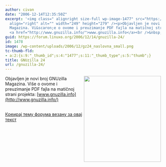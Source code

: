 ```yaml
---
author: civan
date: "2006-12-14T12:35:50Z"
excerpt: '<img class=" alignright size-full wp-image-1477" src="https://linuxo.org/wp-content/uploads/2006/12/gz24_naslovna_small.png"
  align="right" alt="" width="249" height="279" /><p>Objavljen je novi broj GNUzilla
  Magazina. Vi&scaron;e o ovome i preuzimanje PDF fajla na matičnoj strani projekta:
  <a href="http://www.gnuzilla.info/">www.gnuzilla.info</a><br />&nbsp;</p>'
guid: https://forum.linuxo.org/2006/12/14/gnuzilla-24/
id: 1478
image: /wp-content/uploads/2006/12/gz24_naslovna_small.png
tc-thumb-fld:
- a:2:{s:9:"_thumb_id";s:4:"1477";s:11:"_thumb_type";s:5:"thumb";}
title: GNUzilla 24
url: /gnuzilla-24/
---
```

<img class=" alignright size-full wp-image-1477" src="https://linuxo.org/wp-content/uploads/2006/12/gz24_naslovna_small.png" align="right" alt="" width="249" height="279" />

Objavljen je novi broj GNUzilla Magazina. Vi&scaron;e o ovome i preuzimanje PDF fajla na matičnoj strani projekta: [www.gnuzilla.info](http://www.gnuzilla.info/)  
&nbsp;

<!--break-->

[Креирај тему форума везану за овај текст](https://linuxo.org/nova-tema-na-forumu/?se_pid=1478)
